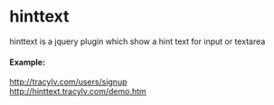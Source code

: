hinttext
========

hinttext is a jquery plugin which show a hint text for input or textarea

#### Example:
http://tracylv.com/users/signup        
http://hinttext.tracylv.com/demo.htm            
